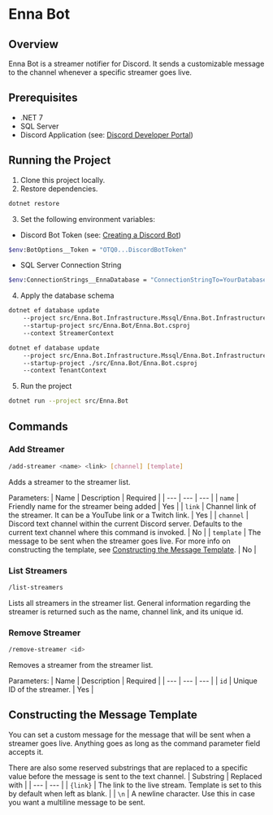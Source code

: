# Enna Bot
## Overview
Enna Bot is a streamer notifier for Discord. It sends a customizable message to the channel whenever a specific streamer goes live.

## Prerequisites
* .NET 7
* SQL Server
* Discord Application (see: [Discord Developer Portal](https://discord.com/developers/applications/))

## Running the Project
1. Clone this project locally.
2. Restore dependencies.
```bash
dotnet restore
```

3. Set the following environment variables:

* Discord Bot Token (see: [Creating a Discord Bot](https://discord.com/developers/docs/getting-started#step-1-creating-an-app))

```bash
$env:BotOptions__Token = "OTQ0...DiscordBotToken"
```

* SQL Server Connection String
```bash
$env:ConnectionStrings__EnnaDatabase = "ConnectionStringTo=YourDatabase;"
```

4. Apply the database schema
```bash
dotnet ef database update 
    --project src/Enna.Bot.Infrastructure.Mssql/Enna.Bot.Infrastructure.Mssql.csproj 
    --startup-project src/Enna.Bot/Enna.Bot.csproj 
    --context StreamerContext

dotnet ef database update 
    --project src/Enna.Bot.Infrastructure.Mssql/Enna.Bot.Infrastructure.Mssql.csproj 
    --startup-project ./src/Enna.Bot/Enna.Bot.csproj 
    --context TenantContext
```

5. Run the project
```bash
dotnet run --project src/Enna.Bot
```

## Commands
### Add Streamer
```bash
/add-streamer <name> <link> [channel] [template]
```
Adds a streamer to the streamer list. 

Parameters:
| Name | Description | Required |
| --- | --- | --- |
| `name` | Friendly name for the streamer being added | Yes |
| `link` | Channel link of the streamer. It can be a YouTube link or a Twitch link. | Yes |
| `channel` | Discord text channel within the current Discord server. Defaults to the current text channel where this command is invoked. | No |
| `template` | The message to be sent when the streamer goes live. For more info on constructing the template, see [Constructing the Message Template](#constructing-the-message-template). | No |

### List Streamers
```bash
/list-streamers
```
Lists all streamers in the streamer list. General information regarding the streamer is returned such as the name, channel link, and its unique id.

### Remove Streamer
```bash
/remove-streamer <id>
```
Removes a streamer from the streamer list.

Parameters:
| Name | Description | Required |
| --- | --- | --- |
| `id` | Unique ID of the streamer. | Yes |

## Constructing the Message Template
You can set a custom message for the message that will be sent when a streamer goes live. Anything goes as long as the command parameter field accepts it.

There are also some reserved substrings that are replaced to a specific value before the message is sent to the text channel.
| Substring | Replaced with |
| --- | --- |
| `{link}` | The link to the live stream. Template is set to this by default when left as blank. | 
| `\n` | A newline character. Use this in case you want a multiline message to be sent.








